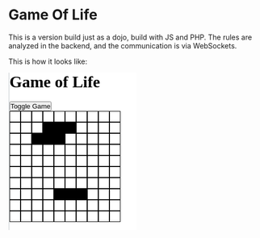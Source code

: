 # Game Of Life

This is a version build just as a dojo, build with JS and PHP. The rules are analyzed in the backend, and the communication is via WebSockets.

This is how it looks like:

![Presentaiton](./presentation1.gif)
